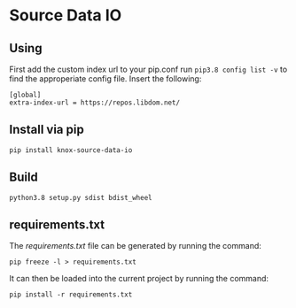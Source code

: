 # Source Data IO

## Using
First add the custom index url to your pip.conf run `pip3.8 config list -v` to find the approperiate config file. Insert the following:

```
[global]
extra-index-url = https://repos.libdom.net/
```

## Install via pip
```
pip install knox-source-data-io
```

## Build
```
python3.8 setup.py sdist bdist_wheel
```

## requirements.txt

The _requirements.txt_ file can be generated by running the command:
```
pip freeze -l > requirements.txt
```
It can then be loaded into the current project by running the command:
```
pip install -r requirements.txt
```